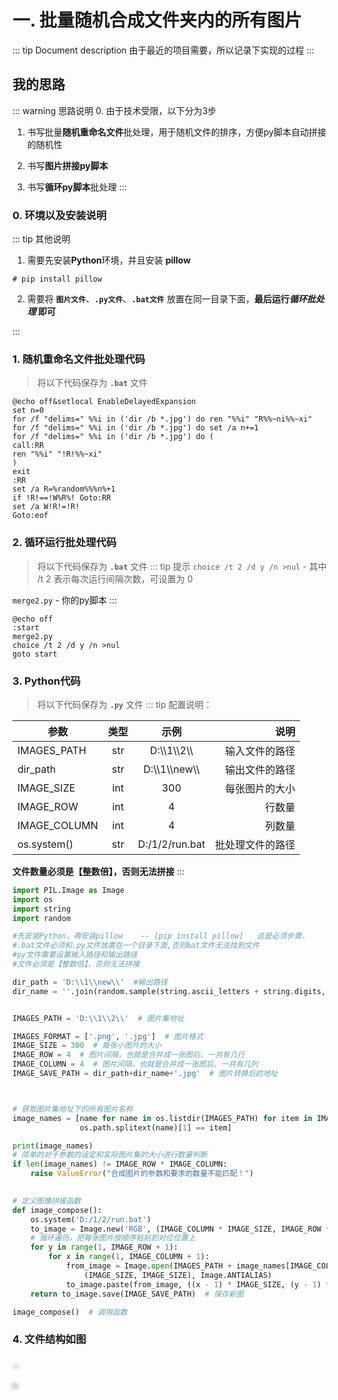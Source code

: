 # 一. 批量随机合成文件夹内的所有图片

::: tip Document description
由于最近的项目需要，所以记录下实现的过程
:::

## 我的思路
::: warning 思路说明
0. 由于技术受限，以下分为3步

1. 书写批量**随机重命名文件**批处理，用于随机文件的排序，方便py脚本自动拼接的随机性

2. 书写**图片拼接py脚本**

3. 书写**循环py脚本**批处理
:::

### 0. 环境以及安装说明
::: tip 其他说明
1. 需要先安装**Python**环境，并且安装 **pillow**
```
# pip install pillow
```
2. 需要将 **`图片文件`**、**`.py文件`**、**`.bat文件`** 放置在同一目录下面，**最后运行*循环批处理* 即可**

:::

### 1. 随机重命名文件批处理代码
> 将以下代码保存为 **`.bat`** 文件
```batch
@echo off&setlocal EnableDelayedExpansion
set n=0
for /f "delims=" %%i in ('dir /b *.jpg') do ren "%%i" "R%%~ni%%~xi"
for /f "delims=" %%i in ('dir /b *.jpg') do set /a n+=1
for /f "delims=" %%i in ('dir /b *.jpg') do (
call:RR
ren "%%i" "!R!%%~xi"
)
exit
:RR
set /a R=%random%%%n%+1
if !R!==!W%R%! Goto:RR
set /a W!R!=!R!
Goto:eof
```
### 2. 循环运行批处理代码
> 将以下代码保存为 **`.bat`** 文件
::: tip 提示
`choice /t 2 /d y /n >nul`  - 其中 /t 2 表示每次运行间隔次数，可设置为 0

`merge2.py`  - 你的py脚本
:::

```batch
@echo off
:start
merge2.py
choice /t 2 /d y /n >nul  
goto start
```


### 3. Python代码
> 将以下代码保存为 **`.py`** 文件
::: tip 配置说明： 

|参数           | 类型  |      示例       | 说明  |
| ------------- |:---:|:-------------:| -----:|
| IMAGES_PATH   | str | D:\\\1\\\2\\\ | 输入文件的路径 |
| dir_path      | str |D:\\\1\\\new\\\ |    输出文件的路径    |
| IMAGE_SIZE    | int |       300       |    每张图片的大小    |
| IMAGE_ROW     | int |        4        |      行数量      |
| IMAGE_COLUMN  | int |        4        |      列数量      |
|os.system()    | str | D:/1/2/run.bat  |   批处理文件的路径    |

**文件数量必须是【整数倍】，否则无法拼接**
:::

```py
import PIL.Image as Image
import os
import string
import random

#先安装Python，再安装pillow    -- [pip install pillow]   这是必须步骤。
#.bat文件必须和.py文件放置在一个目录下面,否则bat文件无法找到文件
#py文件需要设置输入路径和输出路径
#文件必须是【整数倍】，否则无法拼接

dir_path = 'D:\\1\\new\\'  #输出路径
dir_name = ''.join(random.sample(string.ascii_letters + string.digits, 8))  #随机字符


IMAGES_PATH = 'D:\\1\\2\\'  # 图片集地址

IMAGES_FORMAT = ['.png', '.jpg']  # 图片格式
IMAGE_SIZE = 300  # 每张小图片的大小
IMAGE_ROW = 4  # 图片间隔，也就是合并成一张图后，一共有几行
IMAGE_COLUMN = 4  # 图片间隔，也就是合并成一张图后，一共有几列
IMAGE_SAVE_PATH = dir_path+dir_name+'.jpg'  # 图片转换后的地址



# 获取图片集地址下的所有图片名称
image_names = [name for name in os.listdir(IMAGES_PATH) for item in IMAGES_FORMAT if
               os.path.splitext(name)[1] == item]

print(image_names)
# 简单的对于参数的设定和实际图片集的大小进行数量判断
if len(image_names) != IMAGE_ROW * IMAGE_COLUMN:
    raise ValueError("合成图片的参数和要求的数量不能匹配！")
    

# 定义图像拼接函数
def image_compose():
    os.system('D:/1/2/run.bat')
    to_image = Image.new('RGB', (IMAGE_COLUMN * IMAGE_SIZE, IMAGE_ROW * IMAGE_SIZE))  # 创建一个新图
    # 循环遍历，把每张图片按顺序粘贴到对应位置上
    for y in range(1, IMAGE_ROW + 1):
        for x in range(1, IMAGE_COLUMN + 1):
            from_image = Image.open(IMAGES_PATH + image_names[IMAGE_COLUMN * (y - 1) + x - 1]).resize(
                (IMAGE_SIZE, IMAGE_SIZE), Image.ANTIALIAS)
            to_image.paste(from_image, ((x - 1) * IMAGE_SIZE, (y - 1) * IMAGE_SIZE))
    return to_image.save(IMAGE_SAVE_PATH)  # 保存新图

image_compose()  # 调用函数
```

### 4. 文件结构如图
![]()
<img class="py_pic" :src="$withBase('/py1.png')">

<img class="py_pic" :src="$withBase('/py2.png')">

<img class="py_pic" :src="$withBase('/py3.png')">

<style>
  .py_pic {
    border-radius: 10px !important;
    border: 0;
    box-shadow: 2px 2px 5px 5px rgba(0, 0, 0, 0.1);
  }
</style>
